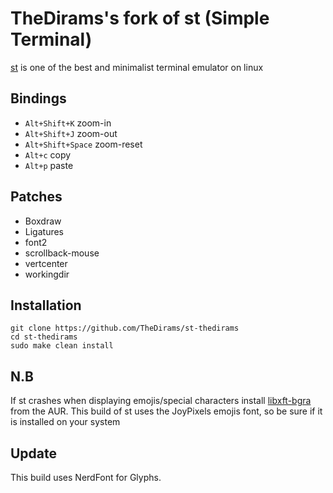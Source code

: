 # TheDirams's fork of st (Simple Terminal)

[st](https://st.suckless.org/) is one of the best and minimalist
terminal emulator on linux

## Bindings

+ `Alt+Shift+K`     zoom-in
+ `Alt+Shift+J`     zoom-out
+ `Alt+Shift+Space` zoom-reset
+ `Alt+c`           copy
+ `Alt+p`           paste

## Patches

+ Boxdraw
+ Ligatures
+ font2
+ scrollback-mouse
+ vertcenter
+ workingdir

## Installation

```
git clone https://github.com/TheDirams/st-thedirams
cd st-thedirams
sudo make clean install
```

## N.B
If st crashes when displaying emojis/special characters
install [libxft-bgra](https://aur.archlinux.org/packages/libxft-bgra/) from the AUR.
This build of st uses the JoyPixels emojis font, so be sure if it is installed on
your system

## Update 
This build uses NerdFont for Glyphs.
